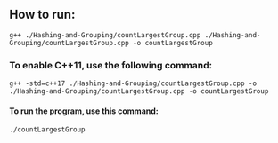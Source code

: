 ## How to run:
    g++ ./Hashing-and-Grouping/countLargestGroup.cpp ./Hashing-and-Grouping/countLargestGroup.cpp -o countLargestGroup 
### To enable C++11, use the following command:
    g++ -std=c++17 ./Hashing-and-Grouping/countLargestGroup.cpp -o ./Hashing-and-Grouping/countLargestGroup.cpp -o countLargestGroup 

#### To run the program, use this command:
    ./countLargestGroup
